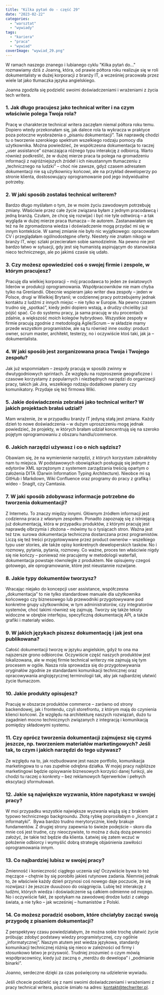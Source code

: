 ```yaml
---
title: "Kilka pytań do - część 29"
date: "2023-02-22"
categories:
  - "warsztat"
  - "wywiady"
tags:
  - "kariera"
  - "praca"
  - "wywiad"
coverImage: "wywiad_29.png"
---
```


W ramach naszego znanego i lubianego cyklu "Kilka pytań do..." rozmawiamy dziś z Joanną, która, od prawie półtora roku realizuje się w roli dokumentalisty w dużej korporacji z branży IT, a wcześniej pracowała przez wiele lat jako tłumaczka języka angielskiego.

Joanna zgodziła się podzielić swoimi doświadczeniami i wrażeniami z życia tech writera.

### 1\. Jak długo pracujesz jako technical writer i na czym właściwie polega Twoja rola?

Pracę w charakterze technical writera zaczęłam niemal półtora roku temu. Dopiero wtedy przekonałam się, jak dalece rola ta wykracza w praktyce poza potoczne wyobrażenia o „pisaniu dokumentacji”. Tak naprawdę chodzi tu o tworzenie szerokiego spektrum wszelkiego rodzaju pomocy dla użytkownika. Można powiedzieć, że współczesna dokumentacja to raczej „user assistance” oznaczająca różnego typu interakcję z odbiorcą. Warto również podkreślić, że w dużej mierze praca ta polega na gromadzeniu informacji z najróżniejszych źródeł i ich nieustannym tłumaczeniu z „technicznego na ludzki” – choć nie zawsze, gdyż czasem adresatem dokumentacji nie są użytkownicy końcowi, ale na przykład deweloperzy po stronie klienta, dostosowujący oprogramowanie pod jego indywidualne potrzeby.

### 2\. W jaki sposób zostałaś technical writerem?

Bardzo długo myślałam o tym, że w moim życiu zawodowym potrzebuję zmiany. Właściwie przez całe życie związana byłam z jednym pracodawcą i jedną branżą. Czułam, że chcę się rozwijać i być nie tyle odtwórcą – a tak wygląda w dużej mierze praca tłumacza – ile autorem. Zastanawiałam się też na ile zgromadzona wiedza i doświadczenie mogą przydać mi się w innym kontekście. W samej zmianie nie było nic wyjątkowego: opracowałam CV i przeglądałam ogólnodostępne oferty. Niestety nie znałam nikogo w branży IT, więc szlaki przecierałam sobie samodzielnie. Na pewno nie jest bardzo łatwo w sytuacji, gdy jest się humanistą aspirującym do stanowiska nieco technicznego, ale po jakimś czasie się udało.

### 3\. Czy możesz opowiedzieć coś o swojej firmie i zespole, w którym pracujesz?

Pracuję dla wielkiej korporacji – mój pracodawca to jeden ze światowych liderów w produkcji oprogramowania. Współpracowników nie mam chyba tylko na Grenlandii. Obecnie wspieram jako writer dwa zespoły – jeden w Polsce, drugi w Wielkiej Brytanii; w codziennej pracy potrzebujemy jednak kontaktu z ludźmi z innych miejsc – nie tylko w Europie. Na pewno czasem trudno się „spotkać”, kiedy jedni dopiero wstają, a drudzy chcieliby już pójść spać. Co do systemu pracy, ja sama pracuję w stu procentach zdalnie, a większość moich kolegów hybrydowo. Wszystkie zespoły w firmie pracują zgodnie z metodologią Agile/Scrum – w składzie mamy przede wszystkim programistów, ale są tu również inne osoby: product owner, scrum master, architekt, testerzy, no i oczywiście ktoś taki, jak ja – dokumentalista.

### 4\. W jaki sposób jest zorganizowana praca Twoja i Twojego zespołu?

Jak już wspomniałam – zespoły pracują w sposób zwinny w dwutygodniowych sprintach. Ze względu na rozproszenie geograficzne i czasowe korzystamy z popularnych i niezbędnych narzędzi do organizacji pracy, takich jak Jira, wszelkiego rodzaju dodatkowe planery czy komunikatory. Przydaje się też firmowa Wiki.

### 5\. Jakie doświadczenia zebrałaś jako technical writer? W jakich projektach brałaś udział?

Mam wrażenie, że w przypadku branży IT jedyną stałą jest zmiana. Każdy dzień to nowe doświadczenia – w dużym uproszczeniu mogę jednak powiedzieć, że projekty, w których brałam udział koncentrują się na szeroko pojętym oprogramowaniu z obszaru handlu/commerce.

### 6\. Jakich narzędzi używasz i co o nich sądzisz?

Obawiam się, że na wymienienie narzędzi, z których korzystam zabrakłoby nam tu miejsca. W podstawowych obowiązkach posługuję się jednym z edytorów XML sprzężonym z systemem zarządzania treścią opartym o założenia DITA (Darwin Information Typing Architecture). Nieobce mi są GitHub i Markdown, Wiki Confluence oraz programy do pracy z grafiką i wideo - SnagIt, czy Camtasia.

### 7\. W jaki sposób zdobywasz informacje potrzebne do tworzenia dokumentacji?

Z Internetu. To znaczy między innymi. Głównym źródłem informacji jest codzienna praca z własnym zespołem. Ponadto zapoznaję się z istniejącą już dokumentacją, która w przypadku produktów, z którymi pracuję jest naprawdę olbrzymia i złożona – mówimy tu o tysiącach stron. Ważna jest też tzw. surowa dokumentacja techniczna dostarczana przez programistów. Liczą się też treści przygotowywane przez product ownerów – wszelkiego typu user stories, ale także opisy konkretnych deweloperskich tasków. No i rozmowy, pytania, pytania, rozmowy. Co ważne, proces ten właściwie nigdy się nie kończy – ponieważ nie pracujemy w metodologii waterfall, dokumentacja powstaje równolegle z produktem. Nie opisujemy czegoś gotowego, ale oprogramowanie, które jest nieustannie rozwijane.

### 8\. Jakie typy dokumentów tworzysz?

Wracając niejako do koncepcji user assistance, współczesna „dokumentacja” to nie tylko standardowe manuale dla użytkownika końcowego czy biznesowego lub przewodniki przygotowywane pod konkretne grupy użytkowników, w tym administratorów, czy integratorów systemów, choć takimi również się zajmuję. Tworzy się także teksty widoczne w obrębie interfejsu, specyficzną dokumentację API, a także grafiki i materiały wideo.

### 9\. W jakich językach piszesz dokumentację i jak jest ona publikowana?

Całość dokumentacji tworzę w języku angielskim, gdyż to ona ma najszersze grono odbiorców. Oczywiście część naszych produktów jest lokalizowana, ale w mojej firmie technical writerzy nie zajmują się tym procesem w ogóle. Nasza rola sprowadza się do przygotowywania oryginałów zgodnie ze standardami komunikacji technicznej oraz opracowywania anglojęzycznej terminologii tak, aby jak najbardziej ułatwić życie tłumaczom.

### 10\. Jakie produkty opisujesz?

Pracuję w obszarze produktów commerce – zarówno od strony backendowej, jak i frontendu, czyli storefrontu, z którym mają do czynienia klienci końcowi. Ze względu na architekturę naszych rozwiązań, dużo tu zagadnień mocno technicznych związanych z integracją i komunikacją pomiędzy składowymi systemu.

### 11\. Czy oprócz tworzenia dokumentacji zajmujesz się czymś jeszcze, np. tworzeniem materiałów marketingowych? Jeśli tak, to czym i jakich narzędzi do tego używasz?

Ze względu na to, jak rozbudowane jest nasze portfolio, komunikacja marketingowa to u nas zupełnie odrębna działka. W mojej pracy najbliższe marketingowi będzie opisywanie biznesowych korzyści danej funkcji, ale chodzi tu raczej o konkrety – bez reklamowych fajerwerków i pełnych ekscytacji sformułowań.

### 12\. Jakie są największe wyzwania, które napotykasz w swojej pracy?

W moi przypadku wszystkie największe wyzwania wiążą się z brakiem typowo technicznego backgroundu. Złotą rybkę poprosiłabym o „licencjat z informatyki”.  Bywa bardzo trudno merytorycznie, kiedy brakuje fundamentów. Z drugiej strony zapewnia to świeże podejście – skoro dla mnie coś jest trudne, czy nieoczywiste, to można z dużą dozą pewności założyć, że takie też będzie dla klienta. Łatwiej się zatem wczuć w położenie odbiorcy i wymyślić dobrą strategię objaśnienia zawiłości oprogramowania innym.

### 13\. Co najbardziej lubisz w swojej pracy?

Zmienność i konieczność ciągłego uczenia się! Oczywiście bywa to też męczące – chętnie by się porobiło jakieś rutynowe zadania. Niemniej jednak to, że właściwie każdy dzień przynosi coś nowego daje poczucie, że się rozwijasz i że jeszcze duuużooo do osiągnięcia. Lubię też interakcję z ludźmi, których wiedza i doświadczenie są całkiem odmienne od mojego. No i oczywiście fakt, że spotykam na zawodowej drodze ludzi z całego świata, a nie tylko – jak wcześniej – humanistów z Polski.

### 14\. Co możesz poradzić osobom, które chciałyby zacząć swoją przygodę z pisaniem dokumentacji?

Z perspektywy czasu powiedziałabym, że można sobie trochę ułatwić życie próbując zdobyć podstawy wiedzy programistycznej, czy ogólnie „informatycznej”. Naszym atutem jest wiedza językowa, standardy komunikacji technicznej różnią się nieco w zależności od firmy i stosunkowo łatwo je przyswoić. Trudniej zrozumieć o czym mówią współpracownicy, kiedy już zaczną o „merdżu do dewelopa” i „podmianie binarki”.

Joanno, serdeczne dzięki za czas poświęcony na udzielenie wywiadu.

Jeśli chcecie podzielić się z nami swoimi doświadczeniami i wrażeniami z pracy technical writera, piszcie śmiało na adres: [kontakt@techwriter.pl](mailto:kontakt@techwriter.pl).

